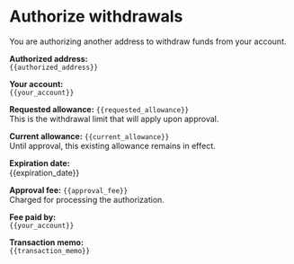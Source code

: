 # Authorize withdrawals

You are authorizing another address to withdraw funds from your account.

**Authorized address:**  
`{{authorized_address}}`

**Your account:**  
`{{your_account}}`

**Requested allowance:** `{{requested_allowance}}`  
This is the withdrawal limit that will apply upon approval.

**Current allowance:** `{{current_allowance}}`  
Until approval, this existing allowance remains in effect.

**Expiration date:**  
{{expiration_date}}

**Approval fee:** `{{approval_fee}}`  
Charged for processing the authorization.

**Fee paid by:**  
`{{your_account}}`

**Transaction memo:**  
`{{transaction_memo}}`